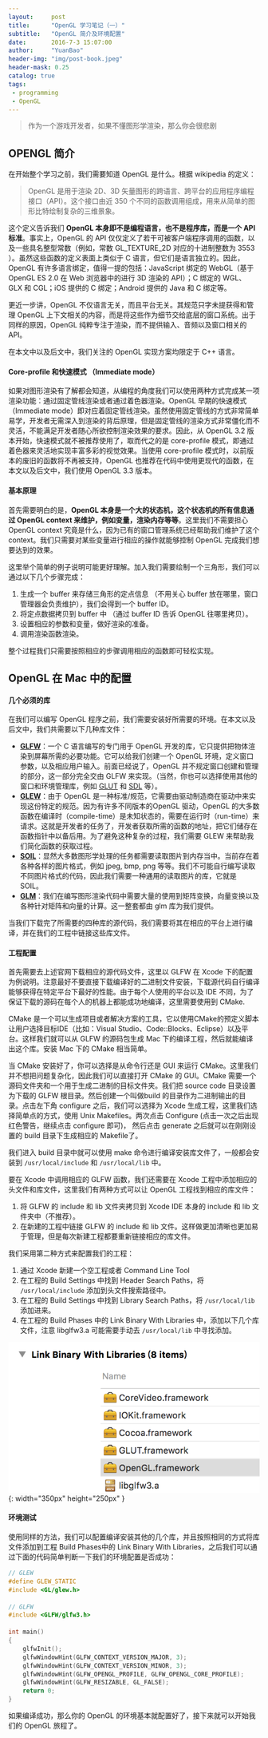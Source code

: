 ```yaml
---
layout:     post
title:      "OpenGL 学习笔记（一）"
subtitle:   "OpenGL 简介及环境配置"
date:       2016-7-3 15:07:00
author:     "YuanBao"
header-img: "img/post-book.jpeg"
header-mask: 0.25
catalog: true
tags:
 - programming
 - OpenGL
---
```


>作为一个游戏开发者，如果不懂图形学渲染，那么你会很悲剧

## OPENGL 简介

在开始整个学习之前，我们需要知道 OpenGL 是什么。根据 wikipedia 的定义：

> OpenGL 是用于渲染 2D、3D 矢量图形的跨语言、跨平台的应用程序编程接口（API）。这个接口由近 350 个不同的函数调用组成，用来从简单的图形比特绘制复杂的三维景象。

这个定义告诉我们 **OpenGL 本身即不是编程语言，也不是程序库，而是一个 API 标准**。事实上，OpenGL 的 API 仅仅定义了若干可被客户端程序调用的函数，以及一些具名整型常数（例如，常数 GL_TEXTURE_2D 对应的十进制整数为 3553 ）。虽然这些函数的定义表面上类似于 C 语言，但它们是语言独立的。因此，OpenGL 有许多语言绑定，值得一提的包括：JavaScript 绑定的 WebGL（基于 OpenGL ES 2.0 在 Web 浏览器中的进行 3D 渲染的 API）；C 绑定的 WGL、GLX 和 CGL；iOS 提供的 C 绑定；Android 提供的 Java 和 C 绑定等。

更近一步讲，OpenGL 不仅语言无关，而且平台无关。其规范只字未提获得和管理 OpenGL 上下文相关的内容，而是将这些作为细节交给底层的窗口系统。出于同样的原因，OpenGL 纯粹专注于渲染，而不提供输入、音频以及窗口相关的 API。

在本文中以及后文中，我们关注的 OpenGL 实现方案均限定于 C++ 语言。

<!--more-->

#### Core-profile 和快速模式 （Immediate mode）

如果对图形渲染有了解都会知道，从编程的角度我们可以使用两种方式完成某一项渲染功能：通过固定管线渲染或者通过着色器渲染。OpenGL 早期的快速模式（Immediate mode）即对应着固定管线渲染。虽然使用固定管线的方式非常简单易学，开发者无需深入到渲染的背后原理，但是固定管线的渲染方式非常僵化而不灵活，不能满足开发者随心所欲控制渲染效果的要求。因此，从 OpenGL 3.2 版本开始，快速模式就不被推荐使用了，取而代之的是 core-profile 模式，即通过着色器来灵活地实现丰富多彩的视觉效果。当使用 core-profile 模式时，以前版本的废旧的函数将不再被支持，OpenGL 也推荐在代码中使用更现代的函数，在本文以及后文中，我们使用 OpenGL 3.3 版本。

#### 基本原理

首先需要明白的是，**OpenGL 本身是一个大的状态机，这个状态机的所有信息通过 OpenGL context 来维护，例如变量，渲染内存等等**。这里我们不需要担心 OpenGL context 究竟是什么，因为已有的窗口管理系统已经帮助我们维护了这个 context。我们只需要对某些变量进行相应的操作就能够控制 OpenGL 完成我们想要达到的效果。

这里举个简单的例子说明可能更好理解。加入我们需要绘制一个三角形，我们可以通过以下几个步骤完成：

1. 生成一个 buffer 来存储三角形的定点信息 （不用关心 buffer 放在哪里，窗口管理器会负责维护），我们会得到一个 buffer ID。
2. 将定点数据拷贝到 buffer 中 （通过 buffer ID 告诉 OpenGL 往哪里拷贝）。
3. 设置相应的参数和变量，做好渲染的准备。
4. 调用渲染函数渲染。

整个过程我们只需要按照相应的步骤调用相应的函数即可轻松实现。

## OpenGL 在 Mac 中的配置

#### 几个必须的库

在我们可以编写 OpenGL 程序之前，我们需要安装好所需要的环境。在本文以及后文中，我们共需要以下几种库文件：

* **[GLFW](http://www.glfw.org)**：一个 C 语言编写的专门用于 OpenGL 开发的库，它只提供把物体渲染到屏幕所需的必要功能。它可以给我们创建一个 OpenGL 环境，定义窗口参数，以及相应用户输入。前面已经说了，OpenGL 并不规定窗口创建和管理的部分，这一部分完全交由 GLFW 来实现。（当然，你也可以选择使用其他的窗口和环境管理库，例如 [GLUT](https://www.opengl.org/resources/libraries/glut/) 和 [SDL](https://www.libsdl.org/release/SDL-1.2.15/docs/html/guidevideoopengl.html) 等）。
* **[GLEW](http://glew.sourceforge.net)**：由于 OpenGL 是一种标准/规范，它需要由驱动制造商在驱动中来实现这份特定的规范。因为有许多不同版本的OpenGL 驱动，OpenGL 的大多数函数在编译时（compile-time）是未知状态的，需要在运行时（run-time）来请求。这就是开发者的任务了，开发者获取所需的函数的地址，把它们储存在函数指针中以备后用。为了避免这种复杂的过程，我们需要 GLEW 来帮助我们简化函数的获取过程。
* **[SOIL](http://www.lonesock.net/soil.html)**：显然大多数图形学处理的任务都需要读取图片到内存当中。当前存在着各种各样的图片格式，例如 jpeg, bmp, png 等等。我们不可能自行编写读取不同图片格式的代码，因此我们需要一种通用的读取图片的库，它就是 SOIL。
* **[GLM](http://glm.g-truc.net)**：我们在编写图形渲染代码中需要大量的使用到矩阵变换，向量变换以及各种针对矩阵和向量的计算。这一整套都由 glm 库为我们提供。

当我们下载完了所需要的四种库的源代码，我们需要将其在相应的平台上进行编译，并在我们的工程中链接这些库文件。

#### 工程配置

首先需要去上述官网下载相应的源代码文件，这里以 GLFW 在 Xcode 下的配置为例说明。注意最好不要直接下载编译好的二进制文件安装，下载源代码自行编译能够获得在特定平台下最好的性能。由于每个人使用的平台以及 IDE 不同，为了保证下载的源码在每个人的机器上都能成功地编译，这里需要使用到 CMake.

CMake 是一个可以生成项目或者解决方案的工具，它以使用CMake的预定义脚本让用户选择目标IDE（比如：Visual Studio、Code::Blocks、Eclipse）以及平台。这样我们就可以从 GLFW 的源码包生成 Mac 下的编译工程，然后就能编译出这个库。安装 Mac 下的 CMake 相当简单。

当 CMake 安装好了，你可以选择是从命令行还是 GUI 来运行 CMake。这里我们并不想把问题复杂化，因此我们可以直接打开 CMake 的 GUI。CMake 需要一个源码文件夹和一个用于生成二进制的目标文件夹。我们把 source code 目录设置为下载的 GLFW 根目录。然后创建一个叫做build 的目录作为二进制输出的目录。点击左下角 configure 之后，我们可以选择为 Xcode 生成工程，这里我们选择简单点的方式，使用 Unix Makefiles。两次点击 Configure (点击一次之后出现红色警告，继续点击 configure 即可)， 然后点击 generate 之后就可以在刚刚设置的 build 目录下生成相应的 Makefile了。

我们进入 build 目录中就可以使用 make 命令进行编译安装库文件了，一般都会安装到 `/usr/local/include` 和 `/usr/local/lib` 中。

要在 Xcode 中调用相应的 GLFW 函数，我们还需要在 Xcode 工程中添加相应的头文件和库文件，这里我们有两种方式可以让 OpenGL 工程找到相应的库文件：

1. 将 GLFW 的 include 和 lib 文件夹拷贝到 Xcode IDE 本身的 include 和 lib 文件夹中（不推荐）。
2. 在新建的工程中链接 GLFW 的 include 和 lib 文件。这样做更加清晰也更加易于管理，但是每次新建工程都要重新链接相应的库文件。

我们采用第二种方式来配置我们的工程：

1. 通过 Xcode 新建一个空工程或者 Command Line Tool
2. 在工程的 Build Settings 中找到 Header Search Paths，将 `/usr/local/include` 添加到头文件搜索路径中。
3. 在工程的 Build Settings 中找到 Library Search Paths，将  `/usr/local/lib` 添加进来。
4. 在工程的 Build Phases 中的 Link Binary With Libraries 中，添加以下几个库文件，注意 libglfw3.a 可能需要手动去 `/usr/local/lib` 中寻找添加。

![需要的库文件](/img/gllib.png){: width="350px" height="250px" }

#### 环境测试

使用同样的方法，我们可以配置编译安装其他的几个库，并且按照相同的方式将库文件添加到工程 Build Phases中的 Link Binary With Libraries，之后我们可以通过下面的代码简单判断一下我们的环境配置是否成功：

~~~c++
// GLEW
#define GLEW_STATIC
#include <GL/glew.h>
 
// GLFW
#include <GLFW/glfw3.h>

int main()
{
    glfwInit();
    glfwWindowHint(GLFW_CONTEXT_VERSION_MAJOR, 3);
    glfwWindowHint(GLFW_CONTEXT_VERSION_MINOR, 3);
    glfwWindowHint(GLFW_OPENGL_PROFILE, GLFW_OPENGL_CORE_PROFILE);
    glfwWindowHint(GLFW_RESIZABLE, GL_FALSE);
    return 0;
}
~~~

如果编译成功，那么你的 OpenGL 的环境基本就配置好了，接下来就可以开始我们的 OpenGL 旅程了。




